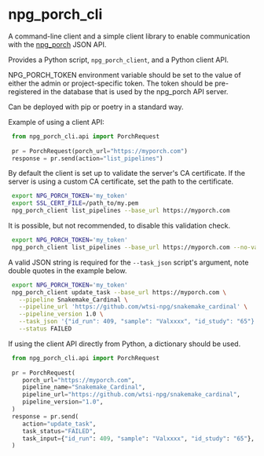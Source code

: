 # npg_porch_cli

A command-line client and a simple client library to enable communication
with the [npg_porch](https://github.com/wtsi-npg/npg_porch) JSON API.

Provides a Python script, `npg_porch_client`, and a Python client API.

NPG_PORCH_TOKEN environment variable should be set to the value of either
the admin or project-specific token. The token should be pre-registered in
the database that is used by the npg_porch API server.

Can be deployed with pip or poetry in a standard way.

Example of using a client API:

``` python
 from npg_porch_cli.api import PorchRequest
 
 pr = PorchRequest(porch_url="https://myporch.com")
 response = pr.send(action="list_pipelines")
```

By default the client is set up to validate the server's CA certificate.
If the server is using a custom CA certificate, set the path to the certificate.

``` bash
 export NPG_PORCH_TOKEN='my_token'
 export SSL_CERT_FILE=/path_to/my.pem
 npg_porch_client list_pipelines --base_url https://myporch.com
```

It is possible, but not recommended, to disable this validation check.

``` bash
 export NPG_PORCH_TOKEN='my_token'
 npg_porch_client list_pipelines --base_url https://myporch.com --no-validate_ca_cert
```

A valid JSON string is required for the `--task_json` script's argument, note
double quotes in the example below.

``` bash
 export NPG_PORCH_TOKEN='my_token'
 npg_porch_client update_task --base_url https://myporch.com \
   --pipeline Snakemake_Cardinal \
   --pipeline_url 'https://github.com/wtsi-npg/snakemake_cardinal' \
   --pipeline_version 1.0 \
   --task_json '{"id_run": 409, "sample": "Valxxxx", "id_study": "65"}' \
   --status FAILED
```

If using the client API directly from Python, a dictionary should be used.

``` python
 from npg_porch_cli.api import PorchRequest
 
 pr = PorchRequest(
    porch_url="https://myporch.com",
    pipeline_name="Snakemake_Cardinal",
    pipeline_url="https://github.com/wtsi-npg/snakemake_cardinal",
    pipeline_version="1.0",
 )
 response = pr.send(
    action="update_task",
    task_status="FAILED",
    task_input={"id_run": 409, "sample": "Valxxxx", "id_study": "65"},
 )
```
